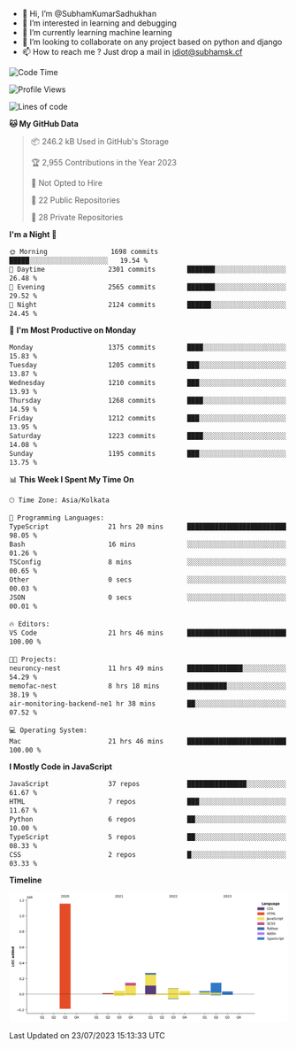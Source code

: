 - 👋 Hi, I’m @SubhamKumarSadhukhan
- 👀 I’m interested in learning and debugging
- 🌱 I’m currently learning machine learning
- 💞️ I’m looking to collaborate on any project based on python and django
- 📫 How to reach me ?
      Just drop a mail in idiot@subhamsk.cf

<!---
SubhamKumarSadhukhan/SubhamKumarSadhukhan is a ✨ special ✨ repository because its `README.md` (this file) appears on your GitHub profile.
You can click the Preview link to take a look at your changes.
--->


<!--START_SECTION:waka-->
![Code Time](http://img.shields.io/badge/Code%20Time-1%2C358%20hrs%2032%20mins-blue)

![Profile Views](http://img.shields.io/badge/Profile%20Views-1-blue)

![Lines of code](https://img.shields.io/badge/From%20Hello%20World%20I%27ve%20Written-2.0%20million%20lines%20of%20code-blue)

**🐱 My GitHub Data** 

> 📦 246.2 kB Used in GitHub's Storage 
 > 
> 🏆 2,955 Contributions in the Year 2023
 > 
> 🚫 Not Opted to Hire
 > 
> 📜 22 Public Repositories 
 > 
> 🔑 28 Private Repositories 
 > 
**I'm a Night 🦉** 

```text
🌞 Morning                1698 commits        █████░░░░░░░░░░░░░░░░░░░░   19.54 % 
🌆 Daytime                2301 commits        ███████░░░░░░░░░░░░░░░░░░   26.48 % 
🌃 Evening                2565 commits        ███████░░░░░░░░░░░░░░░░░░   29.52 % 
🌙 Night                  2124 commits        ██████░░░░░░░░░░░░░░░░░░░   24.45 % 
```
📅 **I'm Most Productive on Monday** 

```text
Monday                   1375 commits        ████░░░░░░░░░░░░░░░░░░░░░   15.83 % 
Tuesday                  1205 commits        ███░░░░░░░░░░░░░░░░░░░░░░   13.87 % 
Wednesday                1210 commits        ███░░░░░░░░░░░░░░░░░░░░░░   13.93 % 
Thursday                 1268 commits        ████░░░░░░░░░░░░░░░░░░░░░   14.59 % 
Friday                   1212 commits        ███░░░░░░░░░░░░░░░░░░░░░░   13.95 % 
Saturday                 1223 commits        ████░░░░░░░░░░░░░░░░░░░░░   14.08 % 
Sunday                   1195 commits        ███░░░░░░░░░░░░░░░░░░░░░░   13.75 % 
```


📊 **This Week I Spent My Time On** 

```text
🕑︎ Time Zone: Asia/Kolkata

💬 Programming Languages: 
TypeScript               21 hrs 20 mins      █████████████████████████   98.05 % 
Bash                     16 mins             ░░░░░░░░░░░░░░░░░░░░░░░░░   01.26 % 
TSConfig                 8 mins              ░░░░░░░░░░░░░░░░░░░░░░░░░   00.65 % 
Other                    0 secs              ░░░░░░░░░░░░░░░░░░░░░░░░░   00.03 % 
JSON                     0 secs              ░░░░░░░░░░░░░░░░░░░░░░░░░   00.01 % 

🔥 Editors: 
VS Code                  21 hrs 46 mins      █████████████████████████   100.00 % 

🐱‍💻 Projects: 
neuroncy-nest            11 hrs 49 mins      ██████████████░░░░░░░░░░░   54.29 % 
memofac-nest             8 hrs 18 mins       ██████████░░░░░░░░░░░░░░░   38.19 % 
air-monitoring-backend-ne1 hr 38 mins        ██░░░░░░░░░░░░░░░░░░░░░░░   07.52 % 

💻 Operating System: 
Mac                      21 hrs 46 mins      █████████████████████████   100.00 % 
```

**I Mostly Code in JavaScript** 

```text
JavaScript               37 repos            ███████████████░░░░░░░░░░   61.67 % 
HTML                     7 repos             ███░░░░░░░░░░░░░░░░░░░░░░   11.67 % 
Python                   6 repos             ██░░░░░░░░░░░░░░░░░░░░░░░   10.00 % 
TypeScript               5 repos             ██░░░░░░░░░░░░░░░░░░░░░░░   08.33 % 
CSS                      2 repos             █░░░░░░░░░░░░░░░░░░░░░░░░   03.33 % 
```



**Timeline**

![Lines of Code chart](https://raw.githubusercontent.com/SubhamKumarSadhukhan/SubhamKumarSadhukhan/main/assets/bar_graph.png)


 Last Updated on 23/07/2023 15:13:33 UTC
<!--END_SECTION:waka-->
